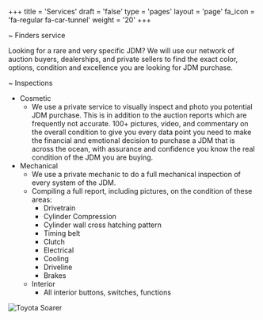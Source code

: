 +++
title = 'Services'
draft = 'false'
type = 'pages'
layout = 'page'
fa_icon = 'fa-regular fa-car-tunnel'
weight = '20'
+++


~ Finders service

Looking for a rare and very specific JDM?  We will use our network of auction buyers, dealerships, and private sellers to find the exact color, options, condition and excellence you are looking for JDM purchase.

~ Inspections

  * Cosmetic
    * We use a private service to visually inspect and photo you potential JDM purchase.  This is in addition to the auction reports which are frequently not accurate.  100+ pictures, video, and commentary on the overall condition to give you every data point you need to make the financial and emotional decision to purchase a JDM that is across the ocean, with assurance and confidence you know the real condition of the JDM you are buying.
  * Mechanical
    * We use a private mechanic to do a full mechanical inspection of every system of the JDM.
    * Compiling a full report, including pictures, on the condition of these areas:
      * Drivetrain
      * Cylinder Compression
      * Cylinder wall cross hatching pattern
      * Timing belt
      * Clutch
      * Electrical
      * Cooling
      * Driveline
      * Brakes
    * Interior
      * All interior buttons, switches, functions

![Toyota Soarer](/Toyota-Soarer.jpg)

